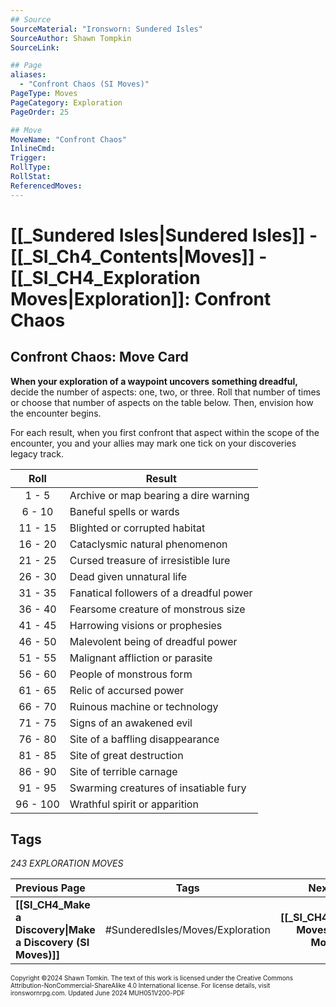 ```yaml
---
## Source
SourceMaterial: "Ironsworn: Sundered Isles"
SourceAuthor: Shawn Tompkin
SourceLink: 

## Page
aliases: 
  - "Confront Chaos (SI Moves)"
PageType: Moves
PageCategory: Exploration
PageOrder: 25

## Move
MoveName: "Confront Chaos"
InlineCmd: 
Trigger: 
RollType: 
RollStat: 
ReferencedMoves:
---
```

# [[_Sundered Isles|Sundered Isles]] - [[_SI_Ch4_Contents|Moves]] - [[_SI_CH4_Exploration Moves|Exploration]]: Confront Chaos
## Confront Chaos: Move Card
**When your exploration of a waypoint uncovers something dreadful,** decide the number of aspects: one, two, or three. Roll that number of times or choose that number of aspects on the table below. Then, envision how the encounter begins.

For each result, when you first confront that aspect within the scope of the encounter, you and your allies may mark one tick on your discoveries legacy track.

| Roll | Result |
| :---: | --- |
| 1 - 5 | Archive or map bearing a dire warning |
| 6 - 10 | Baneful spells or wards |
| 11 - 15 | Blighted or corrupted habitat |
| 16 - 20 | Cataclysmic natural phenomenon |
| 21 - 25 | Cursed treasure of irresistible lure |
| 26 - 30 | Dead given unnatural life |
| 31 - 35 | Fanatical followers of a dreadful power |
| 36 - 40 | Fearsome creature of monstrous size |
| 41 - 45 | Harrowing visions or prophesies |
| 46 - 50 | Malevolent being of dreadful power |
| 51 - 55 | Malignant affliction or parasite |
| 56 - 60 | People of monstrous form |
| 61 - 65 | Relic of accursed power |
| 66 - 70 | Ruinous machine or technology |
| 71 - 75 | Signs of an awakened evil |
| 76 - 80 | Site of a baffling disappearance |
| 81 - 85 | Site of great destruction |
| 86 - 90 | Site of terrible carnage |
| 91 - 95 | Swarming creatures of insatiable fury |
| 96 - 100 | Wrathful spirit or apparition |

## Tags
*243 EXPLORATION MOVES*

| Previous Page | Tags | Next Section |
| :--- | :---: | ---: |
| **[[SI_CH4_Make a Discovery\|Make a Discovery (SI Moves)]]** | #SunderedIsles/Moves/Exploration | **[[_SI_CH4_Combat Moves\|Combat Moves (SI)]]** |

<font size=-2>Copyright ©2024 Shawn Tomkin. The text of this work is licensed under the Creative Commons Attribution-NonCommercial-ShareAlike 4.0 International license. For license details, visit ironswornrpg.com. Updated June 2024 MUH051V200-PDF</font>